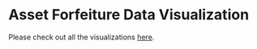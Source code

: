 # Asset Forfeiture Data Visualization

Please check out all the visualizations [here](https://groups.ischool.berkeley.edu/asset-forfeiture/index.html).
